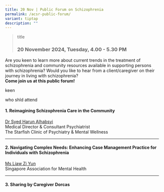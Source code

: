 ```yaml
---
title: 20 Nov | Public Forum on Schizophrenia
permalink: /acsr-public-forum/
variant: tiptap
description: ""
---
```

<blockquote>
<p>title</p>
<h3><strong>20 November 2024, Tuesday, 4.00 - 5.30 PM</strong></h3>
</blockquote>
<p>Are you keen to learn more about current trends in the treatment of schizophrenia
and community resources available in supporting persons with schizophrenia?
Would you like to hear from a client/caregiver on their journey in living
with schizophrenia?
<br><strong>Come join us at this public forum!</strong>
</p>
<p>keen</p>
<p>who shld attend</p>
<p></p>
<h4>1. Reimagining Schizophrenia Care in the Community</h4>
<p><a href="/syed-harun-alhabsyi/" rel="noopener nofollow" target="_blank">Dr Syed Harun Alhabsyi </a>
<br>Medical Director &amp; Consultant Psychiatrist
<br>The Starfish Clinic of Psychiatry &amp; Mental Wellness</p>
<hr>
<h4>2. Navigating Complex Needs: Enhancing Case Management Practice for Individuals with Schizophrenia</h4>
<p><a href="/liaw-zi-yun/" rel="noopener nofollow" target="_blank">Ms Liaw Zi Yun</a>
<br>Singapore Association for Mental Health</p>
<hr>
<h4>3. Sharing by Caregiver Dorcas</h4>
<p></p>